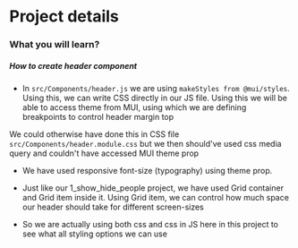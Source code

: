 # Project details

### What you will learn?

##### How to create header component

- In `src/Components/header.js` we are using `makeStyles from @mui/styles`. Using this, we can write CSS directly in our JS file. Using this we will be able to access theme from MUI, using which we are defining breakpoints to control header margin top

We could otherwise have done this in CSS file `src/Components/header.module.css` but we then should've used css media query and couldn't have accessed MUI theme prop

- We have used responsive font-size (typography) using theme prop.

- Just like our 1_show_hide_people project, we have used Grid container and Grid item inside it. Using Grid item, we can control how much space our header should take for different screen-sizes

- So we are actually using both css and css in JS here in this project to see what all styling options we can use
